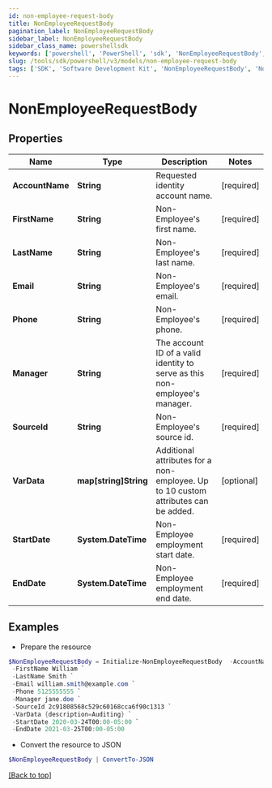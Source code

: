 ```yaml
---
id: non-employee-request-body
title: NonEmployeeRequestBody
pagination_label: NonEmployeeRequestBody
sidebar_label: NonEmployeeRequestBody
sidebar_class_name: powershellsdk
keywords: ['powershell', 'PowerShell', 'sdk', 'NonEmployeeRequestBody', 'NonEmployeeRequestBody'] 
slug: /tools/sdk/powershell/v3/models/non-employee-request-body
tags: ['SDK', 'Software Development Kit', 'NonEmployeeRequestBody', 'NonEmployeeRequestBody']
---
```



# NonEmployeeRequestBody

## Properties

Name | Type | Description | Notes
------------ | ------------- | ------------- | -------------
**AccountName** | **String** | Requested identity account name. | [required]
**FirstName** | **String** | Non-Employee's first name. | [required]
**LastName** | **String** | Non-Employee's last name. | [required]
**Email** | **String** | Non-Employee's email. | [required]
**Phone** | **String** | Non-Employee's phone. | [required]
**Manager** | **String** | The account ID of a valid identity to serve as this non-employee's manager. | [required]
**SourceId** | **String** | Non-Employee's source id. | [required]
**VarData** | **map[string]String** | Additional attributes for a non-employee. Up to 10 custom attributes can be added. | [optional] 
**StartDate** | **System.DateTime** | Non-Employee employment start date. | [required]
**EndDate** | **System.DateTime** | Non-Employee employment end date. | [required]

## Examples

- Prepare the resource
```powershell
$NonEmployeeRequestBody = Initialize-NonEmployeeRequestBody  -AccountName william.smith `
 -FirstName William `
 -LastName Smith `
 -Email william.smith@example.com `
 -Phone 5125555555 `
 -Manager jane.doe `
 -SourceId 2c91808568c529c60168cca6f90c1313 `
 -VarData {description=Auditing} `
 -StartDate 2020-03-24T00:00-05:00 `
 -EndDate 2021-03-25T00:00-05:00
```

- Convert the resource to JSON
```powershell
$NonEmployeeRequestBody | ConvertTo-JSON
```


[[Back to top]](#) 

